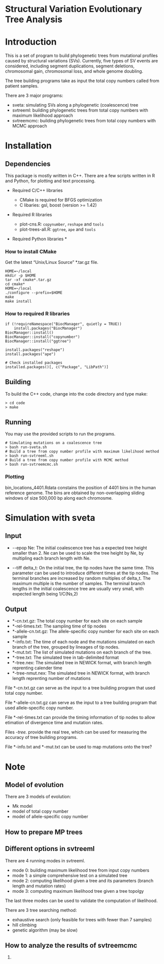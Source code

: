 Structural Variation Evolutionary Tree Analysis
=============

# Introduction
This is a set of program to build phylogenetic trees from mutational profiles caused by structural variations (SVs).
Currently, five types of SV events are considered, including segment duplications, segment deletions, chromosomal gain, chromosomal loss, and whole genome doubling.

The tree building programs take as input the total copy numbers called from patient samples.



There are 3 major programs:
* sveta: simulating SVs along a phylogenetic (coalescence) tree
* svtreeml: building phylogenetic trees from total copy numbers with maximum likelihood approach
* svtreemcmc: building phylogenetic trees from total copy numbers with MCMC approach


# Installation

## Dependencies

This package is mostly written in C++. There are a few scripts written in R and Python, for plotting and text processing.

* Required C/C++ libraries
  * CMake is required for BFGS optimization
  * C libaries: gsl, boost (version >= 1.42)

* Required R libraries
  * plot-cns.R: `copynumber`, `reshape` and `tools`
  * plot-trees-all.R: `ggtree`, `ape` and `tools`

* Required Python libraries
  *

### How to install CMake

Get the latest “Unix/Linux Source” *.tar.gz file.
```
HOME=~/local
mkdir -p $HOME
tar -xf cmake*.tar.gz
cd cmake*
HOME=~/local
./configure --prefix=$HOME
make
make install
```

### How to required R libraries
```
if (!requireNamespace("BiocManager", quietly = TRUE))
    install.packages("BiocManager")
BiocManager::install()
BiocManager::install("copynumber")
BiocManager::install("ggtree")

install.packages("reshape")
install.packages("ape")

# Check installed packages
installed.packages()[, c("Package", "LibPath")]

```


## Building
To build the C++ code, change into the code directory and type make:
```shell
> cd code
> make
```

## Running
You may use the provided scripts to run the programs.

```shell
# Simulating mutations on a coalescence tree
> bash run-sveta.sh
# Build a tree from copy number profile with maximum likelihood method
> bash run-svtreeml.sh
# Build a tree from copy number profile with MCMC method
> bash run-svtreemcmc.sh
```

### Plotting
bin_locations_4401.Rdata constains the position of 4401 bins in the human reference genome.
The bins are obtained by non-overlapping sliding windows of size 500,000 bp along each chromosme.

# Simulation with sveta

## Input

* --epop Ne: The initial coalescence tree has a expected tree height smaller than 2. Ne can be used to scale the tree height by Ne, by multipling each branch length with Ne.

* --tiff delta_t: On the initial tree, the tip nodes have the same time. This parameter can be used to introduce different times at the tip nodes. The terminal branches are increased by random multiples of delta_t. The maximum multiple is the number of samples. The terminal branch lengths in the initial coalescence tree are usually very small, with expected length being 1/C(Ns,2) 

## Output
* *-cn.txt.gz: The total copy number for each site on each sample
* *-rel-times.txt: The sampling time of tip nodes
* *-allele-cn.txt.gz: The allele-specific copy number for each site on each sample
* *-info.txt: The time of each node and the mutations simulated on each branch of the tree, grouped by lineages of tip nodes.
* *-mut.txt: The list of simulated mutations on each branch of the tree.
* *-tree.txt: The simulated tree in tab-delimited format
* *-tree.nex: The simulated tree in NEWICK format, with branch length reprenting calender time
* *-tree-nmut.nex: The simulated tree in NEWICK format, with branch length reprenting number of mutations

File *-cn.txt.gz can serve as the input to a tree building program that used total copy number.

File *-allele-cn.txt.gz can serve as the input to a tree building program that used allele-specific copy number.

File *-rel-times.txt can provide the timing information of tip nodes to allow etimation of divergence time and mutation rates.

Files *-tree.* provide the real tree, which can be used for measuring the accuracy of tree building programs.

File *-info.txt and *-mut.txt can be used to map mutations onto the tree?



# Note
## Model of evolution
There are 3 models of evolution:
* Mk model
* model of total copy number
* model of allele-specific copy number


## How to prepare MP trees

## Different options in svtreeml
There are 4 running modes in svtreeml.
* mode 0: building maximum likelihood tree from input copy numbers
* mode 1: a simple comprehensive test on a simulated tree
* mode 2: computing likelihood given a tree and its parameters (branch length and mutation rates)
* mode 3: computing maximum likelihood tree given a tree topolgy

The last three modes can be used to validate the computation of likelihood.


There are 3 tree searching method:
* exhaustive search (only feasible for trees with fewer than 7 samples)
* hill climbing
* genetic algorithm (may be slow)





## How to analyze the results of svtreemcmc
1.
